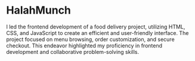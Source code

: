 # HalahMunch
I led the frontend development of a food delivery project, utilizing HTML, CSS, and JavaScript to create an efficient and user-friendly interface. The project focused on menu browsing, order customization, and secure checkout. This endeavor highlighted my proficiency in frontend development and collaborative problem-solving skills.

